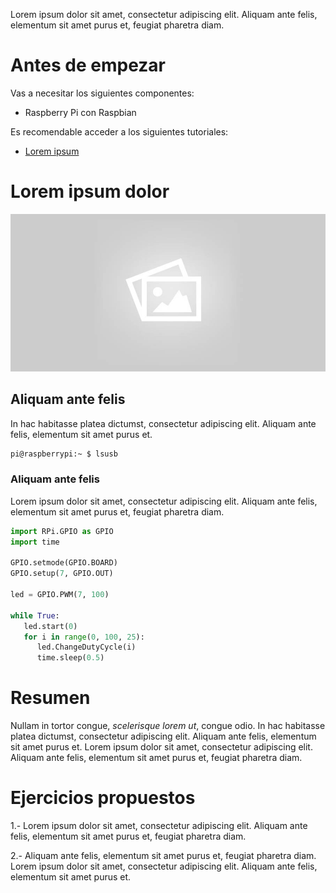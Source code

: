 Lorem ipsum dolor sit amet, consectetur adipiscing elit. Aliquam ante felis, elementum sit amet purus et, feugiat pharetra diam.

# Antes de empezar

Vas a necesitar los siguientes componentes:

- Raspberry Pi con Raspbian

Es recomendable acceder a los siguientes tutoriales:

- [Lorem ipsum](lorem-impsum)

# Lorem ipsum dolor

![](img/default.jpg)

## Aliquam ante felis

In hac habitasse platea dictumst, consectetur adipiscing elit. Aliquam ante felis, elementum sit amet purus et.

```sh
pi@raspberrypi:~ $ lsusb
```

### Aliquam ante felis

Lorem ipsum dolor sit amet, consectetur adipiscing elit. Aliquam ante felis, elementum sit amet purus et, feugiat pharetra diam. 

```python
import RPi.GPIO as GPIO
import time

GPIO.setmode(GPIO.BOARD)
GPIO.setup(7, GPIO.OUT)

led = GPIO.PWM(7, 100)

while True:
   led.start(0)
   for i in range(0, 100, 25):
      led.ChangeDutyCycle(i)
      time.sleep(0.5)
```

# Resumen

Nullam in tortor congue, *scelerisque lorem ut*, congue odio. In hac habitasse platea dictumst, consectetur adipiscing elit. Aliquam ante felis, elementum sit amet purus et. Lorem ipsum dolor sit amet, consectetur adipiscing elit. Aliquam ante felis, elementum sit amet purus et, feugiat pharetra diam.

# Ejercicios propuestos

1.- Lorem ipsum dolor sit amet, consectetur adipiscing elit. Aliquam ante felis, elementum sit amet purus et, feugiat pharetra diam.

2.- Aliquam ante felis, elementum sit amet purus et, feugiat pharetra diam. Lorem ipsum dolor sit amet, consectetur adipiscing elit. Aliquam ante felis, elementum sit amet purus et.

